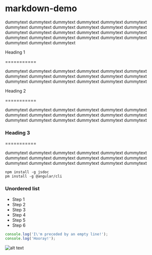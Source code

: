 
# markdown-demo

dummytext dummytext dummytext dummytext dummytext dummytext dummytext dummytext dummytext
dummytext dummytext dummytext dummytext dummytext dummytext dummytext dummytext dummytext
dummytext dummytext dummytext dummytext dummytext dummytext dummytext dummytext dummytext

Heading 1

===========

dummytext dummytext dummytext dummytext dummytext dummytext dummytext dummytext dummytext
dummytext dummytext dummytext dummytext dummytext dummytext dummytext dummytext dummytext

Heading 2

===========

dummytext dummytext dummytext dummytext dummytext dummytext dummytext dummytext dummytext
dummytext dummytext dummytext dummytext dummytext dummytext dummytext dummytext dummytext

### Heading 3

===========

dummytext dummytext dummytext dummytext dummytext dummytext dummytext dummytext dummytext
dummytext dummytext dummytext dummytext dummytext dummytext dummytext dummytext dummytext

```
npm install -g jsdoc
pm install -g @angular/cli

```

### Unordered list

* Step 1
* Step 2
* Step 3
* Step 4
* Step 5
* Step 6

```js
console.log('I\'m preceded by an empty line!');
console.log('Hooray!');
```

![alt text](http://url/to/img.png)